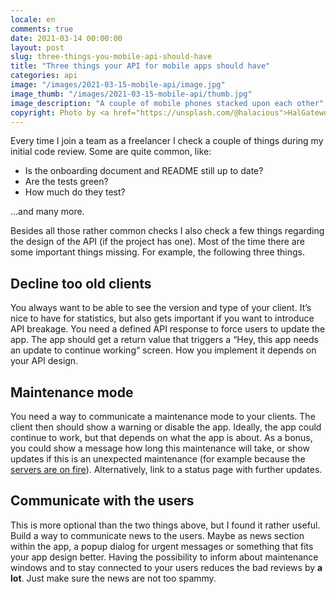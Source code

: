 ```yaml
---
locale: en
comments: true
date: 2021-03-14 00:00:00
layout: post
slug: three-things-you-mobile-api-should-have
title: "Three things your API for mobile apps should have"
categories: api
image: "/images/2021-03-15-mobile-api/image.jpg"
image_thumb: "/images/2021-03-15-mobile-api/thumb.jpg"
image_description: "A couple of mobile phones stacked upon each other"
copyright: Photo by <a href="https://unsplash.com/@halacious">HalGatewood</a>.
---
```

Every time I join a team as a freelancer I check a couple of things during my initial code review. Some are quite common, like:

* Is the onboarding document and README still up to date?
* Are the tests green?
* How much do they test?

...and many more.

Besides all those rather common checks I also check a few things regarding the design of the API (if the project has one). Most of the time there are some important things missing. For example, the following three things. 

## Decline too old clients

You always want to be able to see the version and type of your client. It’s nice to have for statistics, but also gets important if you want to introduce API breakage. You need a defined API response to force users to update the app. The app should get a return value that triggers a “Hey, this app needs an update to continue working“ screen. How you implement it depends on your API design. 

## Maintenance mode

You need a way to communicate a maintenance mode to your clients. The client then should show a warning or disable the app. Ideally, the app could continue to work, but that depends on what the app is about. As a bonus, you could show a message how long this maintenance will take, or show updates if this is an unexpected maintenance (for example because the [servers are on fire](https://www.reuters.com/article/us-france-ovh-fire-idUSKBN2B20NU)). Alternatively, link to a status page with further updates. 

## Communicate with the users

This is more optional than the two things above, but I found it rather useful. Build a way to communicate news to the users. Maybe as news section within the app, a popup dialog for urgent messages or something that fits your app design better. Having the possibility to inform about maintenance windows and to stay connected to your users reduces the bad reviews by **a lot**. Just make sure the news are not too spammy.